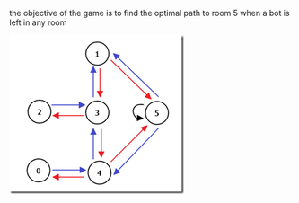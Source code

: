 the objective of the game is to find the optimal path to room 5 when a bot is left in any room

<img src="game_graph_layout.png">